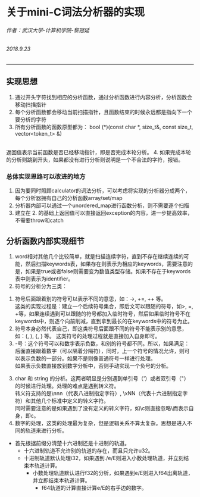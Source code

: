 # 关于mini-C词法分析器的实现
###### 作者：武汉大学-计算机学院-黎冠延
###### 2018.9.23
----
## 实现思想
1. 通过开头字符找到相应的分析函数，通过分析函数进行内容分析，分析函数会移动扫描指针
2. 每个分析函数都会移动当前扫描指针，且函数结束的时候永远都是指向下一个要分析的字符
3. 所有分析函数的函数原型都为：
  bool (\*)(const char \*, size_t&, const size_t, vector<token_t> &)
  <br />
  返回值表示当前函数是否已经移动指针，即是否完成本轮分析。
4. 如果完成本轮的分析则跳到开头，如果都没有进行分析则说明是一个不合法的字符，报错。

### 总体实现思路可以改进的地方
1. 因为要同时照顾calculator的词法分析，可以考虑将实现的分析器分成两个，每个分析器拥有自己的分析函数array/set/map
2. 分析器内部可以通过一个unordered_map进行函数分析，则不需要逐个扫描
3. 建立在 2. 的基础上返回值可以直接返回exception的内容，进一步提高效率，不需要throw和catch

## 分析函数内部实现细节
1. word相对其他几个比较简单，就是扫描连续字符，直到不存在继续连续的可能，然后扫描keywords表，如果存在则表示为相应的keywords，需要注意的是，如果是true或者false则需要变为数值类型存储。如果不存在于keywords表中则表示为identifier。
2. 符号的分析分为三类：<BR />
  1) 符号后面跟着别的符号可以表示不同的意思，如：->, +=, ++ 等。<BR />
    这类的实现过程是：建立一个后续符号集合，即后文可以跟随的符号，如>, =, +等，如果连续遇到可以跟随的符号都加入临时符号，然后如果临时符号不在keywords中，则逐个向前削减，直到拿到最长的在keywords中的符号为止。<BR />
  2) 符号本身必然代表自己，即这类符号后面跟不同的符号不能表示别的意思，如：(, ), {, } 等。
    这类符号的处理过程就是直接加入自身即可。<BR />
  3) -号：这个符号可以和数字表示负数，和别的符号都不同。所以，如果满足：后面直接跟着数字（可以隔着分隔符），同时，上一个符号的情况允许，则可以表示负数的一部分。如果不是则像普通符号一样进行处理。<BR />
    如果表示负数直接放到数字分析中，否则手动实现一个负号的分析。
3. char 和 string 的分析。这两者明显是分别遇到单引号（'）或者双引号（"）的时候进行处理。处理的难点是遇到转义符。<BR />
  转义符支持的是\\nnn（代表八进制指定字符）, \\xNN（代表十六进制指定字符）和其他几个标准中定义的转义字符。<BR />
  同时需要注意的是如果遇到了没有定义的转义字符，如\\c则直接忽略\\而表示自身，即c。
4. 数字的处理，这类的处理最为复杂，但是逻辑关系不算太复杂。思想是进入不同的轨道来进行分析。<BR />

- 首先根据前缀分清楚十六进制还是十进制的轨道。
   -  十六进制轨道不允许别的轨道的存在，而且只允许u32。
   - 十进制轨道默认处理i32，如果遇到./e/E则进入小数处理轨道，并立刻结束本轨道计算。
     - 小数处理轨道默认进行f32的分析，如果遇到e/E则进入f64出离轨道，并立即结束本轨道计算。
       - f64轨道的计算直接计算e/E的右手边的数字。
